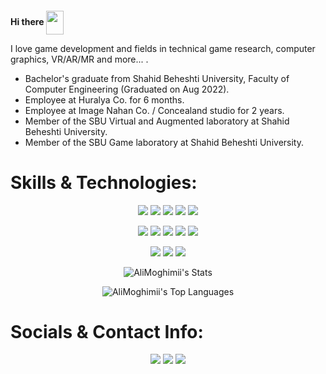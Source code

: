 
<h1 style="font-size:14px"> Hi there <img align="center" src="https://github.com/AliMoghimii/AliMoghimii/assets/44022054/3b1cb7a4-5dd2-496a-ba4b-4efbe643447a" width="28" height="38" />  </h1>

I love game development and fields in technical game research, computer graphics, VR/AR/MR and more... .

* Bachelor's graduate from Shahid Beheshti University, Faculty of Computer Engineering (Graduated on Aug 2022).
* Employee at Huralya Co. for 6 months. 
* Employee at Image Nahan Co. / Concealand studio for 2 years.
* Member of the SBU Virtual and Augmented laboratory at Shahid Beheshti University.
* Member of the SBU Game laboratory at Shahid Beheshti University.

# Skills & Technologies:

<div align="center">
    
[![](https://img.shields.io/badge/GIT-E44C30?style=for-the-badge&logo=git&logoColor=white)](https://github.com/AliMoghimii)
[![](https://img.shields.io/badge/C%2B%2B-00599C?style=for-the-badge&logo=c%2B%2B&logoColor=white)](https://github.com/AliMoghimii)
[![](https://img.shields.io/badge/Java-ED8B00?style=for-the-badge&logo=openjdk&logoColor=white)](https://github.com/AliMoghimii)
[![](https://img.shields.io/badge/C%23-239120?style=for-the-badge&logo=csharp&logoColor=white)](https://github.com/AliMoghimii)
[![](https://img.shields.io/badge/Python-FFD43B?style=for-the-badge&logo=python&logoColor=blue)](https://github.com/AliMoghimii)

[![](https://img.shields.io/badge/JavaScript-323330?style=for-the-badge&logo=javascript&logoColor=F7DF1E)](https://github.com/AliMoghimii)
[![](https://img.shields.io/badge/ThreeJs-black?style=for-the-badge&logo=three.js&logoColor=white)](https://github.com/AliMoghimii)
[![](https://img.shields.io/badge/HTML5-E34F26?style=for-the-badge&logo=html5&logoColor=white)](https://github.com/AliMoghimii)
[![](https://img.shields.io/badge/CSS3-1572B6?style=for-the-badge&logo=css3&logoColor=white)](https://github.com/AliMoghimii)
[![](https://img.shields.io/badge/Go-00ADD8?style=for-the-badge&logo=go&logoColor=white)](https://github.com/AliMoghimii)

[![](https://img.shields.io/badge/-Unity-black?style=for-the-badge&logo=unity)](https://github.com/AliMoghimii)
[![](https://img.shields.io/badge/Godot-478CBF?style=for-the-badge&logo=GodotEngine&logoColor=white)](https://github.com/AliMoghimii)
[![](https://img.shields.io/badge/-Unreal%20Engine-313131?style=for-the-badge&logo=unreal-engine&logoColor=white)](https://github.com/AliMoghimii)

![AliMoghimii's Stats](https://github-readme-stats.vercel.app/api?username=AliMoghimii&theme=graywhite&show_icons=true&hide_border=true&count_private=true)

![AliMoghimii's Top Languages](https://github-readme-stats.vercel.app/api/top-langs/?username=AliMoghimii&theme=graywhite&show_icons=true&hide_border=true&layout=compact)

</div>

# Socials & Contact Info:

<div align="center">

[![](https://img.shields.io/badge/GMAIL-D14836?style=for-the-badge&logo=gmail&logoColor=white)](mailto:ali.moghiimii@gmail.com)
[![](https://img.shields.io/badge/Telegram-2CA5E0?style=for-the-badge&logo=telegram&logoColor=white)](https://t.me/al_moghimi)
[![](https://img.shields.io/badge/linkedin-%230077B5.svg?style=for-the-badge&logo=linkedin&logoColor=white)](https://www.linkedin.com/in/ali-moghimii/)
    
</div>
